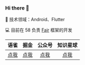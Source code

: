 ### Hi there 👋

<!--
**yancechen/yancechen** is a ✨ _special_ ✨ repository because its `README.md` (this file) appears on your GitHub profile.

Here are some ideas to get you started:

- 🔭 I’m currently working on ...
- 🌱 I’m currently learning ...
- 👯 I’m looking to collaborate on ...
- 🤔 I’m looking for help with ...
- 💬 Ask me about ...
- 📫 How to reach me: ...
- 😄 Pronouns: ...
- ⚡ Fun fact: ...
-->

🧐 技术领域：Android、Flutter

💻 目前在 58 负责 [Fair](https://github.com/wuba/fair) 框架的开发

| 语雀  | 掘金  | 公众号 | 知识星球  |
| :-----:| :----: | :----: | :----: |
| [点我](https://www.yuque.com/youyutech)  | [点我](https://juejin.cn/user/1556564193584039)  | [点我](https://i.postimg.cc/kG4bg8xy/qrcode-for-gh-a99ae0999f5a-1280.jpg)  |[点我](https://i.postimg.cc/XvT9nxm8/15525254852842-T2-7.jpg)  |


